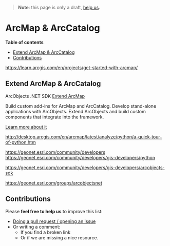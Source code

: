 > **Note**: this page is only a draft, [help us](#contributions).

# ArcMap & ArcCatalog
<!-- START doctoc generated TOC please keep comment here to allow auto update -->
<!-- DON'T EDIT THIS SECTION, INSTEAD RE-RUN doctoc TO UPDATE -->
**Table of contents**

- [Extend ArcMap & ArcCatalog](#extend-arcmap--arccatalog)
- [Contributions](#contributions)

<!-- END doctoc generated TOC please keep comment here to allow auto update -->

https://learn.arcgis.com/en/projects/get-started-with-arcmap/

## Extend ArcMap & ArcCatalog
ArcObjects .NET SDK
[Extend ArcMap](https://developers.arcgis.com/extending-the-platform/)

Build custom add-ins for ArcMap and ArcCatalog.
Develop stand-alone applications with ArcObjects.
Extend ArcObjects and build custom components that integrate into the framework.

[Learn more about it](http://desktop.arcgis.com/en/arcobjects/latest/net/webframe.htm#25cf8397-3db8-4630-a3d3-f6147cf9f2f2.htm)


http://desktop.arcgis.com/en/arcmap/latest/analyze/python/a-quick-tour-of-python.htm

https://geonet.esri.com/community/developers
https://geonet.esri.com/community/developers/gis-developers/python

https://geonet.esri.com/community/developers/gis-developers/arcobjects-sdk

https://geonet.esri.com/groups/arcobjectsnet

## Contributions
Please **feel free to help us** to improve this list:

* [Doing a pull request / opening an issue](https://github.com/hhkaos/awesome-arcgis#contributions)
* Or writing a comment:
  * If you find a broken link
  * Or if we are missing a nice resource.
